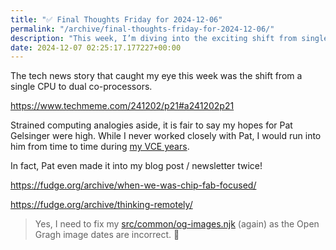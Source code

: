 ```yaml
---
title: "✅ Final Thoughts Friday for 2024-12-06"
permalink: "/archive/final-thoughts-friday-for-2024-12-06/"
description: "This week, I’m diving into the exciting shift from single CPUs to dual co-processors!"
date: 2024-12-07 02:25:17.177227+00:00
---
```


<!-- buttondown-editor-mode: fancy --><p>The tech news story that caught my eye this week was the shift from a single CPU to dual co-processors.</p><p><a target="_blank" rel="noopener noreferrer nofollow" href="https://www.techmeme.com/241202/p21#a241202p21">https://www.techmeme.com/241202/p21#a241202p21</a></p><p>Strained computing analogies aside, it is fair to say my hopes for Pat Gelsinger were high. While I never worked closely with Pat, I would run into him from time to time during <a target="_blank" rel="noopener noreferrer nofollow" href="https://fudge.org/topics/vce/">my VCE years</a>.</p><p>In fact, Pat even made it into my blog post / newsletter twice!</p><p><a target="_blank" rel="noopener noreferrer nofollow" href="https://fudge.org/archive/when-we-was-chip-fab-focused/">https://fudge.org/archive/when-we-was-chip-fab-focused/</a></p><p><a target="_blank" rel="noopener noreferrer nofollow" href="https://fudge.org/archive/thinking-remotely/">https://fudge.org/archive/thinking-remotely/</a></p><blockquote><p>Yes, I need to fix my <a target="_blank" rel="noopener noreferrer nofollow" href="https://github.com/JayCuthrell/fudge-org-eleventy-excellent/blob/main/src/common/og-images.njk">src/common/og-images.njk</a> (again) as the Open Gragh image dates are incorrect. 🤣</p></blockquote>